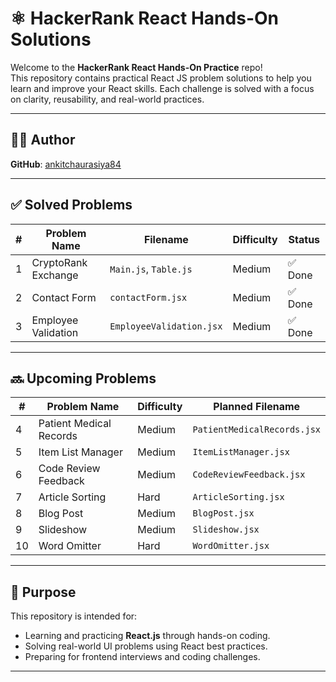 # ⚛️ HackerRank React Hands-On Solutions

Welcome to the **HackerRank React Hands-On Practice** repo!  
This repository contains practical React JS problem solutions to help you learn and improve your React skills. Each challenge is solved with a focus on clarity, reusability, and real-world practices.

---

## 👨‍💻 Author

**GitHub**: [ankitchaurasiya84](https://github.com/ankitchaurasiya84)

---

## ✅ Solved Problems

| #  | Problem Name            | Filename                 | Difficulty | Status  |
|----|-------------------------|--------------------------|------------|---------|
| 1  | CryptoRank Exchange     | `Main.js`, `Table.js`    | Medium     | ✅ Done  |
| 2  | Contact Form            | `contactForm.jsx`        | Medium     | ✅ Done  |
| 3  | Employee Validation     | `EmployeeValidation.jsx` | Medium     | ✅ Done  |

---

## 🔜 Upcoming Problems

| #  | Problem Name            | Difficulty | Planned Filename             |
|----|-------------------------|------------|------------------------------|
| 4  | Patient Medical Records | Medium     | `PatientMedicalRecords.jsx` |
| 5  | Item List Manager       | Medium     | `ItemListManager.jsx`       |
| 6  | Code Review Feedback    | Medium     | `CodeReviewFeedback.jsx`    |
| 7  | Article Sorting         | Hard       | `ArticleSorting.jsx`        |
| 8  | Blog Post               | Medium     | `BlogPost.jsx`              |
| 9  | Slideshow               | Medium     | `Slideshow.jsx`             |
| 10 | Word Omitter            | Hard       | `WordOmitter.jsx`           |

---

## 📌 Purpose

This repository is intended for:

- Learning and practicing **React.js** through hands-on coding.
- Solving real-world UI problems using React best practices.
- Preparing for frontend interviews and coding challenges.

---


